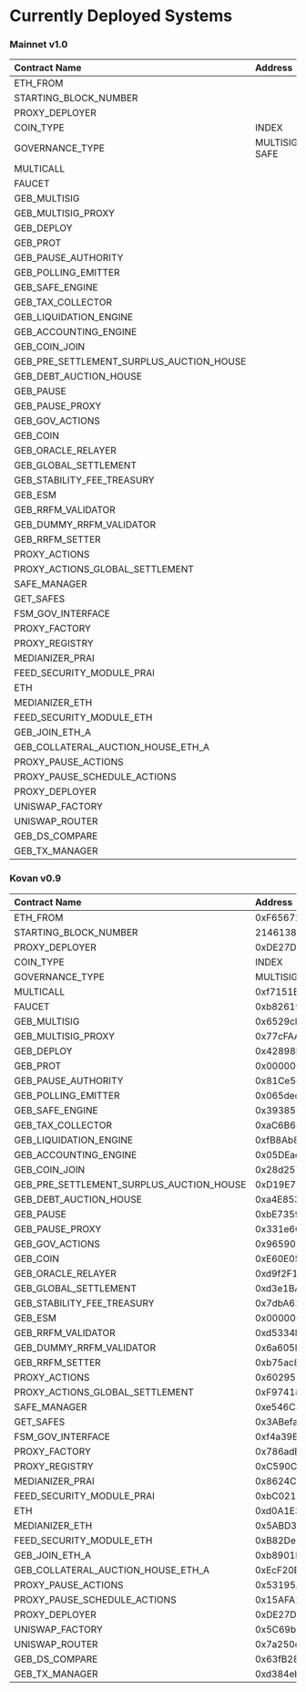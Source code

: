 # Currently Deployed Systems

### Mainnet v1.0

| Contract Name | Address |
| :--- | :--- |
| ETH\_FROM |  |
| STARTING\_BLOCK\_NUMBER |  |
| PROXY\_DEPLOYER |  |
| COIN\_TYPE | INDEX |
| GOVERNANCE\_TYPE | MULTISIG-SAFE |
| MULTICALL |  |
| FAUCET |  |
| GEB\_MULTISIG |  |
| GEB\_MULTISIG\_PROXY |  |
| GEB\_DEPLOY |  |
| GEB\_PROT |  |
| GEB\_PAUSE\_AUTHORITY |  |
| GEB\_POLLING\_EMITTER |  |
| GEB\_SAFE\_ENGINE |  |
| GEB\_TAX\_COLLECTOR |  |
| GEB\_LIQUIDATION\_ENGINE |  |
| GEB\_ACCOUNTING\_ENGINE |  |
| GEB\_COIN\_JOIN |  |
| GEB\_PRE\_SETTLEMENT\_SURPLUS\_AUCTION\_HOUSE |  |
| GEB\_DEBT\_AUCTION\_HOUSE |  |
| GEB\_PAUSE |  |
| GEB\_PAUSE\_PROXY |  |
| GEB\_GOV\_ACTIONS |  |
| GEB\_COIN |  |
| GEB\_ORACLE\_RELAYER |  |
| GEB\_GLOBAL\_SETTLEMENT |  |
| GEB\_STABILITY\_FEE\_TREASURY |  |
| GEB\_ESM |  |
| GEB\_RRFM\_VALIDATOR |  |
| GEB\_DUMMY\_RRFM\_VALIDATOR |  |
| GEB\_RRFM\_SETTER |  |
| PROXY\_ACTIONS |  |
| PROXY\_ACTIONS\_GLOBAL\_SETTLEMENT |  |
| SAFE\_MANAGER |  |
| GET\_SAFES |  |
| FSM\_GOV\_INTERFACE |  |
| PROXY\_FACTORY |  |
| PROXY\_REGISTRY |  |
| MEDIANIZER\_PRAI |  |
| FEED\_SECURITY\_MODULE\_PRAI |  |
| ETH |  |
| MEDIANIZER\_ETH |  |
| FEED\_SECURITY\_MODULE\_ETH |  |
| GEB\_JOIN\_ETH\_A |  |
| GEB\_COLLATERAL\_AUCTION\_HOUSE\_ETH\_A |  |
| PROXY\_PAUSE\_ACTIONS |  |
| PROXY\_PAUSE\_SCHEDULE\_ACTIONS |  |
| PROXY\_DEPLOYER |  |
| UNISWAP\_FACTORY |  |
| UNISWAP\_ROUTER |  |
| GEB\_DS\_COMPARE |  |
| GEB\_TX\_MANAGER |  |

### Kovan v0.9

| Contract Name | Address |
| :--- | :--- |
| ETH\_FROM | 0xF6567201430b8823bF0ED3B7A2953D557270db7e |
| STARTING\_BLOCK\_NUMBER | 21461380 |
| PROXY\_DEPLOYER | 0xDE27D6E7669fDF68a0E2Ee8fda8312Bb6ACc1Bdc |
| COIN\_TYPE | INDEX |
| GOVERNANCE\_TYPE | MULTISIG-SAFE |
| MULTICALL | 0xf7151E407623fcEC2DA166cDfDE2A48dE692A4ea |
| FAUCET | 0xb82619030ee6fBF010b02cce544FbD6758574090 |
| GEB\_MULTISIG | 0x6529cE1070Bf93E78584285Ca6bb269Ea34650a3 |
| GEB\_MULTISIG\_PROXY | 0x77cFAAda83F19ec5b13De85fc21a9609CdF228B8 |
| GEB\_DEPLOY | 0x42898bc81f6500BAEd9Ae269ea02b9589Ac3530b |
| GEB\_PROT | 0x0000000000000000000000000000000000000000 |
| GEB\_PAUSE\_AUTHORITY | 0x81Ce5dd26ad275ee6fA95f174c5F87185A340e7f |
| GEB\_POLLING\_EMITTER | 0x065decdC7cb340Bb128809ac252f8CE9C827347A |
| GEB\_SAFE\_ENGINE | 0x393859553460eefDCf3Ec352d43AF5eF67354792 |
| GEB\_TAX\_COLLECTOR | 0xaC6B68968D7b74e679d73cf86De081E4c54a55B5 |
| GEB\_LIQUIDATION\_ENGINE | 0xfB8Ab80e5318F2eD0Ef14d5B91609c48B8EcA54b |
| GEB\_ACCOUNTING\_ENGINE | 0x05DEac0A37349975b895c1bc05786D098906844C |
| GEB\_COIN\_JOIN | 0x28d25789106B468D1767F19496844d6386e8A9E3 |
| GEB\_PRE\_SETTLEMENT\_SURPLUS\_AUCTION\_HOUSE | 0xD19E74Dda947d031120B3231C75fa04a4628C348 |
| GEB\_DEBT\_AUCTION\_HOUSE | 0xa4E85316d898FEc71ee2cb8189bF389bE25CBEc7 |
| GEB\_PAUSE | 0xbE73590607b620D5dAcBB8CCA96dAE7a2748e53a |
| GEB\_PAUSE\_PROXY | 0x331e6693496418CDf9658Fe29ce65c9cFECb9978 |
| GEB\_GOV\_ACTIONS | 0x9659074fac65bA25656950Af1a505F0ef5aDC0d7 |
| GEB\_COIN | 0xE60E0518e7f8dfB2Ab5C58dad2fE95b782193EF4 |
| GEB\_ORACLE\_RELAYER | 0xd9f2F171E74E75b7E04a53F13453f8520556677C |
| GEB\_GLOBAL\_SETTLEMENT | 0xd3e1BA40C8eca2C8BEbd1Ab8CfBC5148B0E2D933 |
| GEB\_STABILITY\_FEE\_TREASURY | 0x7dbA61C2CF3715783955657ECf3679350485D311 |
| GEB\_ESM | 0x0000000000000000000000000000000000000000 |
| GEB\_RRFM\_VALIDATOR | 0xd5334b647945cA60C90D61AD48A93261C8336d7B |
| GEB\_DUMMY\_RRFM\_VALIDATOR | 0x6a605E13Ca7e288F2F92DBfF92bEd5d960f573f5 |
| GEB\_RRFM\_SETTER | 0xb75ac80f397cDD24cd357ea93c22Dc2B87265011 |
| PROXY\_ACTIONS | 0x6029515e32026b3B9F6D2Eda1b5546d68e6d2EBb |
| PROXY\_ACTIONS\_GLOBAL\_SETTLEMENT | 0xF974189bFCE3F16DECD66578E924413b2262A680 |
| SAFE\_MANAGER | 0xe546C41e7a0eB13cAB5E76896495c41BF8efC797 |
| GET\_SAFES | 0x3ABefaCDE2631A862892870a7A9cc202EA136c70 |
| FSM\_GOV\_INTERFACE | 0xf4a39B791BBcf234054232C779C08A356E2aF23e |
| PROXY\_FACTORY | 0x786adB6413619D3b4703da596C6cC747cCA105c5 |
| PROXY\_REGISTRY | 0xC590Cb5F4b5c8eC922f3A8Aa9aD51E31E26737c9 |
| MEDIANIZER\_PRAI | 0x8624C75F33a346A2Fdc437673Abc865452003d29 |
| FEED\_SECURITY\_MODULE\_PRAI | 0xbC02173be0A388e79787F100d9D3E2Eb8CE38D49 |
| ETH | 0xd0A1E359811322d97991E03f863a0C30C2cF029C |
| MEDIANIZER\_ETH | 0x5ABD32CB12908e33323d696A3faB4d54c86cD630 |
| FEED\_SECURITY\_MODULE\_ETH | 0xB82De236bf827eeA99938d4e92a341686AB25912 |
| GEB\_JOIN\_ETH\_A | 0xb8901BCa53aD15D1D5337340354C1A7281630256 |
| GEB\_COLLATERAL\_AUCTION\_HOUSE\_ETH\_A | 0xEcF20EC2dDc831e99a54cA23D244ce2BDfed07F1 |
| PROXY\_PAUSE\_ACTIONS | 0x53195AD302665E365464FFd3A70EE2AD4EDF5219 |
| PROXY\_PAUSE\_SCHEDULE\_ACTIONS | 0x15AFA108A12FC90ad9DD1e01E7F8b77B49082102 |
| PROXY\_DEPLOYER | 0xDE27D6E7669fDF68a0E2Ee8fda8312Bb6ACc1Bdc |
| UNISWAP\_FACTORY | 0x5C69bEe701ef814a2B6a3EDD4B1652CB9cc5aA6f |
| UNISWAP\_ROUTER | 0x7a250d5630B4cF539739dF2C5dAcb4c659F2488D |
| GEB\_DS\_COMPARE | 0x63fB288BeB645530cA36c062fA276a5C5C2AB132 |
| GEB\_TX\_MANAGER | 0xd384ebEf7492F485b1464360fc66FC0f5722c6B6 |

